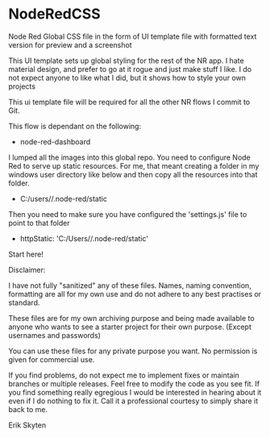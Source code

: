 # NodeRedCSS
Node Red Global CSS file in the form of UI template file with formatted text version for preview and a screenshot

This UI template sets up global styling for the rest of the NR app.  I hate material design, and prefer to go at it rogue and just make stuff I like.  I do not expect anyone to like what I did, but it shows how to style your own projects

This ui template file will be required for all the other NR flows I commit to Git.

This flow is dependant on  the following:

+ node-red-dashboard

I lumped all the images into this global repo.  You need to configure Node Red to serve up static resources.  For me, that meant creating a folder in my windows user directory like below and then copy all the resources into that folder.

+ C:/users/<your windows user here>/.node-red/static

Then you need to make sure you have configured the 'settings.js' file to point to that folder

+ httpStatic: 'C:/Users/<your windows user here>/.node-red/static'

Start here!

Disclaimer:

I have not fully "sanitized" any of these files.  Names, naming convention, formatting are all for my own use and do not adhere to any best practises or standard.

These files are for my own archiving purpose and being made available to anyone who wants to see a starter project for their own purpose. (Except usernames and passwords)

You can use these files for any private purpose you want.  No permission is given for commercial use.

If you find problems, do not expect me to implement fixes or maintain branches or multiple releases.  Feel free to modify the code as you see fit.  If you find something really egregious I would be interested in hearing about it even if I do nothing to fix it.  Call it a professional courtesy to simply share it back to me.

Erik Skyten

